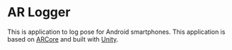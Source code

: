 # AR Logger
This is application to log pose for Android smartphones.
This application is based on [ARCore](https://developers.google.com/ar) and built with [Unity](https://unity.com/ja).
